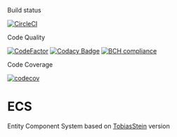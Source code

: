 Build status

[![CircleCI](https://circleci.com/gh/TiphaineLAURENT/ECS/tree/master.svg?style=svg)](https://circleci.com/gh/TiphaineLAURENT/ECS/tree/master)

Code Quality

[![CodeFactor](https://www.codefactor.io/repository/github/tiphainelaurent/ecs/badge)](https://www.codefactor.io/repository/github/tiphainelaurent/ecs)
[![Codacy Badge](https://api.codacy.com/project/badge/Grade/6c9d15fdc56c4e62b33d6782b78f6d5f)](https://www.codacy.com/app/TiphaineLAURENT/ECS?utm_source=github.com&amp;utm_medium=referral&amp;utm_content=TiphaineLAURENT/ECS&amp;utm_campaign=Badge_Grade)
[![BCH compliance](https://bettercodehub.com/edge/badge/TiphaineLAURENT/ECS?branch=master)](https://bettercodehub.com/)

Code Coverage

[![codecov](https://codecov.io/gh/TiphaineLAURENT/ECS/branch/master/graph/badge.svg)](https://codecov.io/gh/TiphaineLAURENT/ECS)

# ECS

Entity Component System based on [TobiasStein](https://www.gamasutra.com/blogs/TobiasStein/20171122/310172/The_EntityComponentSystem__An_awesome_gamedesign_pattern_in_C_Part_1.php) version
